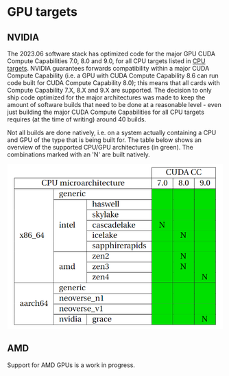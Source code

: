 # GPU targets

## NVIDIA

The 2023.06 software stack has optimized code for the major GPU CUDA Compute Capabilities 7.0, 8.0 and 9.0, for all CPU targets listed in [CPU targets](cpu_targets.md). NVIDIA guarantees forwards compatibility within a major CUDA Compute Capability (i.e. a GPU with CUDA Compute Capability 8.6 can run code built for CUDA Compute Capability 8.0); this means that all cards with Compute Capability 7.X, 8.X and 9.X are supported. The decision to only ship code optimized for the major architectures was made to keep the amount of software builds that need to be done at a reasonable level - even just building the major CUDA Compute Capabilities for all CPU targets requires (at the time of writing) around 40 builds.

Not all builds are done natively, i.e. on a system actually containing a CPU and GPU of the type that is being built for. The table below shows an overview of the supported CPU/GPU architectures (in green). The combinations marked with an 'N' are built natively.

![Overview of supported CPU/GPU architectures in EESSI 2023.06](img/GPU_support_202306.png)

## AMD

Support for AMD GPUs is a work in progress.
